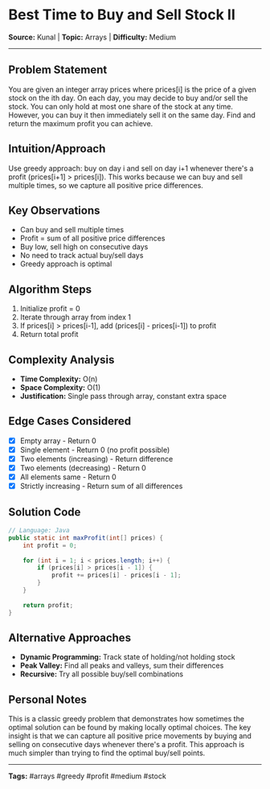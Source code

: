 # Best Time to Buy and Sell Stock II

**Source:** Kunal | **Topic:** Arrays | **Difficulty:** Medium  

---

## Problem Statement
You are given an integer array prices where prices[i] is the price of a given stock on the ith day. On each day, you may decide to buy and/or sell the stock. You can only hold at most one share of the stock at any time. However, you can buy it then immediately sell it on the same day. Find and return the maximum profit you can achieve.

## Intuition/Approach
Use greedy approach: buy on day i and sell on day i+1 whenever there's a profit (prices[i+1] > prices[i]). This works because we can buy and sell multiple times, so we capture all positive price differences.

## Key Observations
- Can buy and sell multiple times
- Profit = sum of all positive price differences
- Buy low, sell high on consecutive days
- No need to track actual buy/sell days
- Greedy approach is optimal

## Algorithm Steps
1. Initialize profit = 0
2. Iterate through array from index 1
3. If prices[i] > prices[i-1], add (prices[i] - prices[i-1]) to profit
4. Return total profit

## Complexity Analysis
- **Time Complexity:** O(n)
- **Space Complexity:** O(1)
- **Justification:** Single pass through array, constant extra space

## Edge Cases Considered
- [x] Empty array - Return 0
- [x] Single element - Return 0 (no profit possible)
- [x] Two elements (increasing) - Return difference
- [x] Two elements (decreasing) - Return 0
- [x] All elements same - Return 0
- [x] Strictly increasing - Return sum of all differences

## Solution Code

```java
// Language: Java
public static int maxProfit(int[] prices) {
    int profit = 0;
    
    for (int i = 1; i < prices.length; i++) {
        if (prices[i] > prices[i - 1]) {
            profit += prices[i] - prices[i - 1];
        }
    }
    
    return profit;
}
```

## Alternative Approaches
- **Dynamic Programming:** Track state of holding/not holding stock
- **Peak Valley:** Find all peaks and valleys, sum their differences
- **Recursive:** Try all possible buy/sell combinations

## Personal Notes
This is a classic greedy problem that demonstrates how sometimes the optimal solution can be found by making locally optimal choices. The key insight is that we can capture all positive price movements by buying and selling on consecutive days whenever there's a profit. This approach is much simpler than trying to find the optimal buy/sell points.

---
**Tags:** #arrays #greedy #profit #medium #stock 
